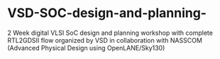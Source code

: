 # VSD-SOC-design-and-planning-
2 Week digital VLSI SoC design and planning workshop with complete RTL2GDSII flow organized by VSD in collaboration with NASSCOM (Advanced Physical Design using OpenLANE/Sky130)
